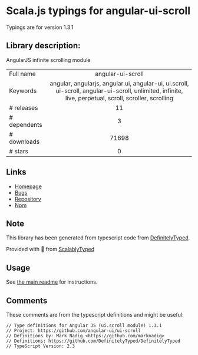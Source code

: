 
# Scala.js typings for angular-ui-scroll

Typings are for version 1.3.1

## Library description:
AngularJS infinite scrolling module

|                    |                 |
| ------------------ | :-------------: |
| Full name          | angular-ui-scroll |
| Keywords           | angular, angularjs, angular.ui, angular-ui, ui.scroll, ui-scroll, angular-ui-scroll, unlimited, infinite, live, perpetual, scroll, scroller, scrolling |
| # releases         | 11 |
| # dependents       | 3 |
| # downloads        | 71698 |
| # stars            | 0 |

## Links
- [Homepage](https://github.com/angular-ui/ui-scroll)
- [Bugs](https://github.com/angular-ui/ui-scroll/issues)
- [Repository](https://github.com/angular-ui/ui-scroll)
- [Npm](https://www.npmjs.com/package/angular-ui-scroll)
    


## Note
This library has been generated from typescript code from [DefinitelyTyped](https://definitelytyped.org).

Provided with :purple_heart: from [ScalablyTyped](https://github.com/oyvindberg/ScalablyTyped)

## Usage
See [the main readme](../../readme.md) for instructions.

## Comments

These comments are from the typescript definitions and might be useful:
```
// Type definitions for Angular JS (ui.scroll module) 1.3.1
// Project: https://github.com/angular-ui/ui-scroll
// Definitions by: Mark Nadig <https://github.com/marknadig>
// Definitions: https://github.com/DefinitelyTyped/DefinitelyTyped
// TypeScript Version: 2.3

```

